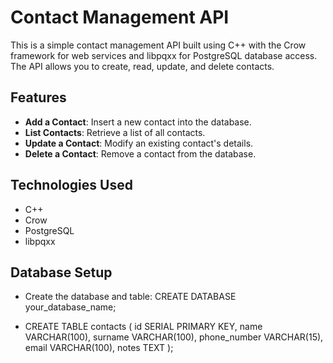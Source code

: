 # Contact Management API

This is a simple contact management API built using C++ with the Crow framework for web services and libpqxx for PostgreSQL database access. The API allows you to create, read, update, and delete contacts.

## Features
- **Add a Contact**: Insert a new contact into the database.
- **List Contacts**: Retrieve a list of all contacts.
- **Update a Contact**: Modify an existing contact's details.
- **Delete a Contact**: Remove a contact from the database.

## Technologies Used 
- C++
- Crow
- PostgreSQL
- libpqxx

## Database Setup
- Create the database and table:
  CREATE DATABASE your_database_name;

- CREATE TABLE contacts (
    id SERIAL PRIMARY KEY,
    name VARCHAR(100),
    surname VARCHAR(100),
    phone_number VARCHAR(15),
    email VARCHAR(100),
    notes TEXT
);


